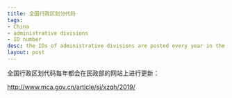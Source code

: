 ```yaml
---
title: 全国行政区划分代码
tags:
- China
- administrative divisions
- ID number
desc: the IDs of administrative divisions are posted every year in the offical website
layout: post
---
```


全国行政区划代码每年都会在民政部的网站上进行更新：

http://www.mca.gov.cn/article/sj/xzqh/2019/
